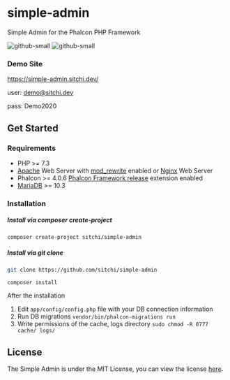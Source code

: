 # simple-admin
Simple Admin for the Phalcon PHP Framework

![github-small](https://sitchi.dev/sa4.png)
![github-small](https://sitchi.dev/sa3.png)

### Demo Site
https://simple-admin.sitchi.dev/

user: demo@sitchi.dev

pass: Demo2020

## Get Started

### Requirements

* PHP >= 7.3
* [Apache][1] Web Server with [mod_rewrite][2] enabled or [Nginx][3] Web Server
* Phalcon >= 4.0.6 [Phalcon Framework release][4] extension enabled
* [MariaDB][5] >= 10.3

### Installation

##### Install via composer create-project

```bash
composer create-project sitchi/simple-admin
```

##### Install via git clone

```bash
git clone https://github.com/sitchi/simple-admin

composer install
```

After the installation

1. Edit `app/config/config.php` file with your DB connection information
2. Run DB migrations `vendor/bin/phalcon-migrations run`
3. Write permissions of the cache, logs directory `sudo chmod -R 0777 cache/ logs/`

## License

The Simple Admin is under the MIT License, you can view the license [here](https://github.com/sitchi/simple-admin/blob/master/LICENSE).

[1]: http://httpd.apache.org/
[2]: http://httpd.apache.org/docs/current/mod/mod_rewrite.html
[3]: http://nginx.org/
[4]: https://github.com/phalcon/cphalcon/releases
[5]: https://mariadb.org/